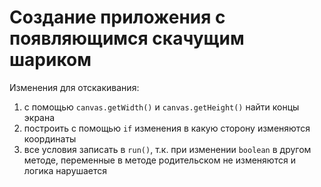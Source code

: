 # Создание приложения с появляющимся скачущим шариком
Изменения для отскакивания: 
1. с помощью `canvas.getWidth()` и `canvas.getHeight()` найти концы экрана
2. построить с помощью `if` изменения в какую сторону изменяются координаты
3. все условия записать в `run()`, т.к. при изменении `boolean` в другом методе, переменные в методе родительском не изменяются и логика нарушается
